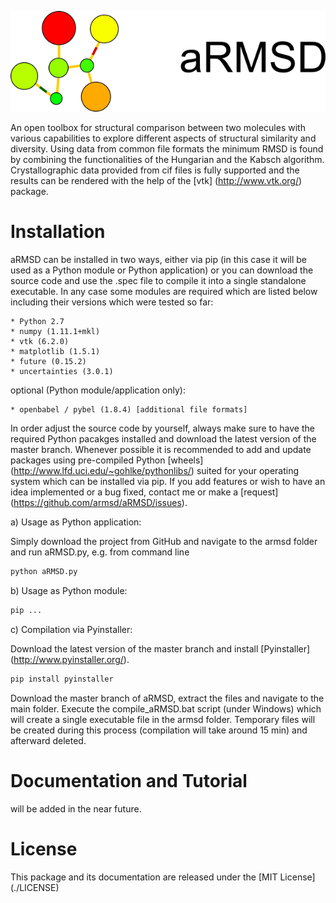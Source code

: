 
![alt tag](./aRMSD_logo.png)

An open toolbox for structural comparison between two molecules with various capabilities to explore different aspects of structural similarity and diversity. Using data from common file formats the minimum RMSD is found by combining the functionalities of the Hungarian and the Kabsch algorithm. Crystallographic data provided from cif files is fully supported and the results can be rendered with the help of the [vtk] (http://www.vtk.org/) package. 

# Installation
aRMSD can be installed in two ways, either via pip (in this case it will be used as a Python module or Python application) or you can download the source code and use the .spec file to compile it into a single standalone executable. In any case some modules are required which are listed below including their versions which were tested so far:

    * Python 2.7
    * numpy (1.11.1+mkl)
    * vtk (6.2.0)
    * matplotlib (1.5.1)
    * future (0.15.2)
    * uncertainties (3.0.1)

optional (Python module/application only):

    * openbabel / pybel (1.8.4) [additional file formats]

In order adjust the source code by yourself, always make sure to have the required Python pacakges installed and download the latest version of the master branch. Whenever possible it is recommended to add and update packages using pre-compiled Python [wheels] (http://www.lfd.uci.edu/~gohlke/pythonlibs/) suited for your operating system which can be installed via pip. If you add features or wish to have an idea implemented or a bug fixed, contact me or make a [request] (https://github.com/armsd/aRMSD/issues).

a) Usage as Python application:

Simply download the project from GitHub and navigate to the armsd folder and run aRMSD.py, e.g. from command line

```bash
python aRMSD.py
```

b) Usage as Python module:

```bash
pip ...
```

c) Compilation via Pyinstaller:

Download the latest version of the master branch and install [Pyinstaller] (http://www.pyinstaller.org/).

```bash
pip install pyinstaller
```

Download the master branch of aRMSD, extract the files and navigate to the main folder. Execute the compile_aRMSD.bat script (under Windows) which will create a single executable file in the armsd folder. Temporary files will be created during this process (compilation will take around 15 min) and afterward deleted.

# Documentation and Tutorial
will be added in the near future.

# License
This package and its documentation are released under the [MIT License] (./LICENSE)
